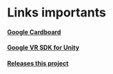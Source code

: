 # Links importants

#### [Google Cardboard](https://arvr.google.com/cardboard/)
#### [Google VR SDK for Unity](https://github.com/googlevr/gvr-unity-sdk)
#### [Releases this project](https://github.com/ismaelnascimentoash/google_cardboard_example/releases/)
